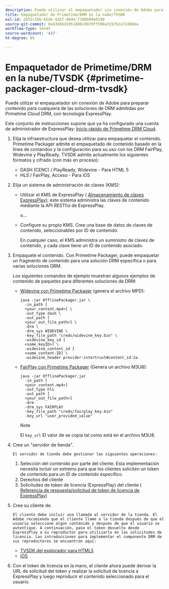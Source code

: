 ```yaml
---
description: Puede utilizar el empaquetador sin conexión de Adobe para preparar contenido para cualquiera de las soluciones de DRM admitidas por Primetime Cloud DRM, con tecnología ExpressPlay.
title: Empaquetador de Primetime/DRM en la nube/TVSDK
exl-id: 2055c18b-62de-41bf-9644-f366609e0198
source-git-commit: be43bbbd1051886c8979ff590a3197b2a7249b6a
workflow-type: tm+mt
source-wordcount: '437'
ht-degree: 0%

---
```


# Empaquetador de Primetime/DRM en la nube/TVSDK {#primetime-packager-cloud-drm-tvsdk}

Puede utilizar el empaquetador sin conexión de Adobe para preparar contenido para cualquiera de las soluciones de DRM admitidas por Primetime Cloud DRM, con tecnología ExpressPlay.

Este conjunto de instrucciones supone que ya ha configurado una cuenta de administrador de ExpressPlay: [Inicio rápido de Primetime DRM Cloud](../../../multi-drm-workflows/quick-start/quick-overview.md).
1. Elija la infraestructura que desea utilizar para empaquetar el contenido. Primetime Packager admite el empaquetado de contenido basado en la línea de comandos y la configuración para su uso con los DRM FairPlay, Widevine y PlayReady. TVSDK admite actualmente los siguientes formatos y cifrado (con más en proceso):

   * DASH (CENC) / PlayReady, Widevine - Para HTML 5
   * HLS / FairPlay, Acceso - Para iOS

1. Elija un sistema de administración de claves (KMS):

   * Utilizar el KMS de ExpressPlay ( [Almacenamiento de claves ExpressPlay](https://www.expressplay.com/developer/key-storage/)); este sistema administra las claves de contenido mediante la API RESTful de ExpressPlay.

      o...

   * Configure su propio KMS. Cree una base de datos de claves de contenido, seleccionables por ID de contenido.

      En cualquier caso, el KMS administra un suministro de claves de contenido, y cada clave tiene un ID de contenido asociado.

1. Empaquete el contenido. Con Primetime Packager, puede empaquetar un fragmento de contenido para una solución DRM específica o para varias soluciones DRM.

   Los siguientes comandos de ejemplo muestran algunos ejemplos de contenido de paquetes para diferentes soluciones de DRM:

   * [Widevine con Primetime Packager](https://helpx.adobe.com/content/dam/help/en/primetime/guides/offline_packager_getting_started.pdf#page=19) (genera el archivo MPD):

      ```
      java -jar OfflinePackager.jar \ 
        -in_path [ 
        <your_content.mp4>] \ 
        -out_type dash \ 
        -out_path [ 
        <your_out_file_path>] \ 
        -drm \ 
        -drm_sys WIDEVINE \ 
        -key_file_path "creds/widevine_key.bin" \ 
        -widevine_key_id [ 
        <some_keyID>] \ 
        -widevine_content_id [ 
        <some_content-ID] \ 
        -widevine_header provider:intertrust#content_id:2a
      ```

   * [FairPlay con Primetime Packager](https://helpx.adobe.com/content/dam/help/en/primetime/guides/offline_packager_getting_started.pdf#page=20) (Genera un archivo M3U8):

      ```
      java -jar OfflinePackager.jar  
        -in_path [ 
        <your_content.mp4>]  
        -out_type hls  
        -out_path [ 
        <your_out_file_path>]  
        -drm  
        -drm_sys FAIRPLAY  
        -key_file_path "creds/fairplay_key.bin"  
        -key_url "user_provided_value"
      ```

      >[!NOTE]
      >
      >El `key_url` El valor de se copia tal como está en el archivo M3U8.

1. Cree un &quot;servidor de tienda&quot;.

       El servidor de tienda debe gestionar las siguientes operaciones:
   
   1. Selección del contenido por parte del cliente. Esta implementación necesita incluir un extremo para que los clientes soliciten un token de contenido para un ID de contenido específico.
   1. Derechos del cliente
   1. Solicitudes de token de licencia (ExpressPlay) del cliente ( [Referencia de respuesta/solicitud de token de licencia de ExpressPlay](../../../multi-drm-workflows/license-token-req-resp-ref/license-req-resp-overview.md))

1. Cree su cliente de.

       El cliente debe incluir una llamada al servidor de la tienda. El Adobe recomienda que el cliente llame a la tienda después de que el usuario seleccione algún contenido y después de que el usuario se autentique. A continuación, pase el token devuelto desde ExpressPlay a su reproductor para utilizarlo en las solicitudes de licencia. Las introducciones para implementar el componente DRM de sus reproductores se encuentran aquí:
   
   * [TVSDK del explorador para HTML5](https://help.adobe.com/en_US/primetime/psdk/browser_tvsdk/index.html#PSDKs-reference-DRM_interface_overview)
   * [iOS](../../../../programming/tvsdk-3x-ios-prog/ios-3x-drm-content-security/ios-3x-apple-fairplay-tvsdk.md)

1. Con el token de licencia en la mano, el cliente ahora puede derivar la URL de solicitud del token y realizar la solicitud de licencia a ExpressPlay y luego reproducir el contenido seleccionado para el usuario.
